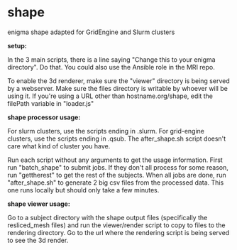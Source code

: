 # shape
enigma shape adapted for GridEngine and Slurm clusters

**setup:**

In the 3 main scripts, there is a line saying "Change this to your enigma directory". Do that.
You could also use the Ansible role in the MRI repo.

To enable the 3d renderer, make sure the "viewer" directory is being served by a webserver. Make sure the files directory is writable by whoever will be using it. If you're using a URL other than hostname.org/shape, edit the filePath variable in "loader.js"

**shape processor usage:**

For slurm clusters, use the scripts ending in .slurm. For grid-engine clusters, use the scripts ending in .qsub. The after\_shape.sh script doesn't care what kind of cluster you have.

Run each script without any arguments to get the usage information. First run "batch\_shape" to submit jobs. If they don't all process for some reason, run "gettherest" to get the rest of the subjects. When all jobs are done, run "after\_shape.sh" to generate 2 big csv files from the processed data. This one runs locally but should only take a few minutes.

**shape viewer usage:**

Go to a subject directory with the shape output files (specifically the resliced\_mesh files) and run the viewer/render script to copy to files to the rendering directory.
Go to the url where the rendering script is being served to see the 3d render.
